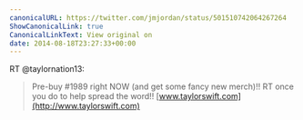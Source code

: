 ```yaml
---
canonicalURL: https://twitter.com/jmjordan/status/501510742064267264
ShowCanonicalLink: true
CanonicalLinkText: View original on
date: 2014-08-18T23:27:33+00:00
---
```

RT @taylornation13:
> Pre-buy #1989 right NOW (and get some fancy new merch)!! RT once you do to help spread the word!! [www.taylorswift.com](http://www.taylorswift.com)